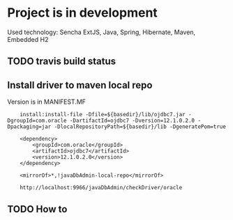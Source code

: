 # Project is in development
Used technology: Sencha ExtJS, Java, Spring, Hibernate, Maven, Embedded H2

## TODO travis build status

## Install driver to maven local repo
Version is in MANIFEST.MF

```
    install:install-file -Dfile=${basedir}/lib/ojdbc7.jar -DgroupId=com.oracle -DartifactId=ojdbc7 -Dversion=12.1.0.2.0 -Dpackaging=jar -DlocalRepositoryPath=${basedir}/lib -DgeneratePom=true
    
    <dependency>
        <groupId>com.oracle</groupId>
        <artifactId>ojdbc7</artifactId>
        <version>12.1.0.2.0</version>
    </dependency>
    
    <mirrorOf>*,!javaDbAdmin-local-repo</mirrorOf>
    
    http://localhost:9966/javaDbAdmin/checkDriver/oracle
```
## TODO How to

